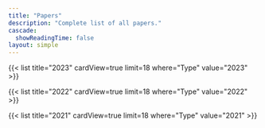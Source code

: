 ```yaml
---
title: "Papers"
description: "Complete list of all papers."
cascade:
  showReadingTime: false
layout: simple
---
```


{{< list title="2023" cardView=true limit=18 where="Type" value="2023" >}}

{{< list title="2022" cardView=true limit=18 where="Type" value="2022" >}}

{{< list title="2021" cardView=true limit=18 where="Type" value="2021" >}}

